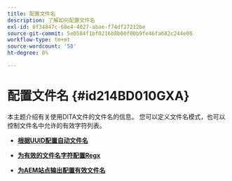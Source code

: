 ```yaml
---
title: 配置文件名
description: 了解如何配置文件名
exl-id: 8f34847c-68e4-4027-abae-f74df27212be
source-git-commit: 5e0584f1bf0216b8b00f00b9fe46fa682c244e08
workflow-type: tm+mt
source-wordcount: '58'
ht-degree: 0%

---
```


# 配置文件名 {#id214BD010GXA}

本主题介绍有关使用DITA文件的文件名的信息。 您可以定义文件名模式，也可以控制文件名中允许的有效字符列表。

- **[根据UUID配置自动文件名](conf-auto-uuid-filenames.md)**

- **[为有效的文件名字符配置Regx](conf-file-names-valid-regx.md)**

- **[为AEM站点输出配置有效文件名](conf-file-names-valid-regx-aem-site-output.md)**
